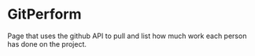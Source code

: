 GitPerform
==========

Page that uses the github API to pull and list how much work each person has done on the project.
